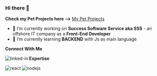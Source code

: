 ### Hi there 👋

<!--
**vantu98/vantu98** is a ✨ _special_ ✨ repository because its `README.md` (this file) appears on your GitHub profile. -->
**Check my Pet Projects here -->** [My Pet Projects](https://github.com/tunv-personal-project)
- 🔭 I’m currently working on **Success Software Service aka SSS** - an offshore IT company as a **Front-End Developer**
- 🌱 I’m currently learning **BACKEND** with Js as main language
<!-- 👯 I’m looking to collaborate on ...
- 🤔 I’m looking for help with ...
- 💬 Ask me about ...
- 📫 How to reach me: ...
- 😄 Pronouns: ...
- ⚡ Fun fact: ...
-->

**Connect With Me**

[<img align="left" alt="linked-in" src="https://img.shields.io/badge/linkedin-%230077B5.svg?&style=for-the-badge&logo=linkedin&logoColor=white" />](https://www.linkedin.com/in/tunv98/)

**Expertise**

<img align="left" alt="react" src="https://img.shields.io/badge/react%20-%2320232a.svg?&style=for-the-badge&logo=react&logoColor=%2361DAFB" />
<img align="left" alt="nodejs" src="https://img.shields.io/badge/node.js%20-%2343853D.svg?&style=for-the-badge&logo=node.js&logoColor=white" />
